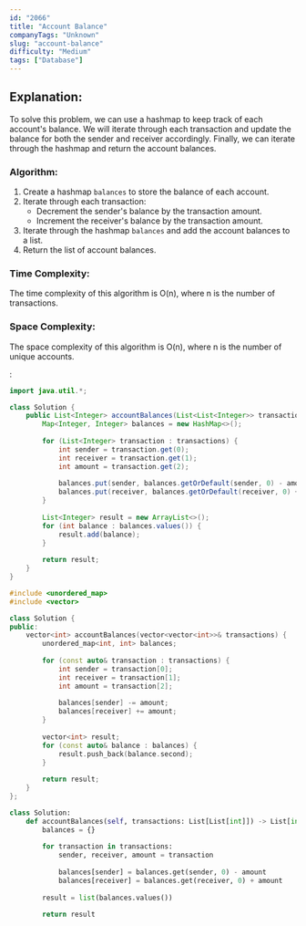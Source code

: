 ```yaml
---
id: "2066"
title: "Account Balance"
companyTags: "Unknown"
slug: "account-balance"
difficulty: "Medium"
tags: ["Database"]
---
```


## Explanation:

To solve this problem, we can use a hashmap to keep track of each account's balance. We will iterate through each transaction and update the balance for both the sender and receiver accordingly. Finally, we can iterate through the hashmap and return the account balances.

### Algorithm:
1. Create a hashmap `balances` to store the balance of each account.
2. Iterate through each transaction:
   - Decrement the sender's balance by the transaction amount.
   - Increment the receiver's balance by the transaction amount.
3. Iterate through the hashmap `balances` and add the account balances to a list.
4. Return the list of account balances.

### Time Complexity:
The time complexity of this algorithm is O(n), where n is the number of transactions.

### Space Complexity:
The space complexity of this algorithm is O(n), where n is the number of unique accounts.

:

```java
import java.util.*;

class Solution {
    public List<Integer> accountBalances(List<List<Integer>> transactions) {
        Map<Integer, Integer> balances = new HashMap<>();
        
        for (List<Integer> transaction : transactions) {
            int sender = transaction.get(0);
            int receiver = transaction.get(1);
            int amount = transaction.get(2);
            
            balances.put(sender, balances.getOrDefault(sender, 0) - amount);
            balances.put(receiver, balances.getOrDefault(receiver, 0) + amount);
        }
        
        List<Integer> result = new ArrayList<>();
        for (int balance : balances.values()) {
            result.add(balance);
        }
        
        return result;
    }
}
```

```cpp
#include <unordered_map>
#include <vector>

class Solution {
public:
    vector<int> accountBalances(vector<vector<int>>& transactions) {
        unordered_map<int, int> balances;
        
        for (const auto& transaction : transactions) {
            int sender = transaction[0];
            int receiver = transaction[1];
            int amount = transaction[2];
            
            balances[sender] -= amount;
            balances[receiver] += amount;
        }
        
        vector<int> result;
        for (const auto& balance : balances) {
            result.push_back(balance.second);
        }
        
        return result;
    }
};
```

```python
class Solution:
    def accountBalances(self, transactions: List[List[int]]) -> List[int]:
        balances = {}
        
        for transaction in transactions:
            sender, receiver, amount = transaction
            
            balances[sender] = balances.get(sender, 0) - amount
            balances[receiver] = balances.get(receiver, 0) + amount
        
        result = list(balances.values())
        
        return result
```